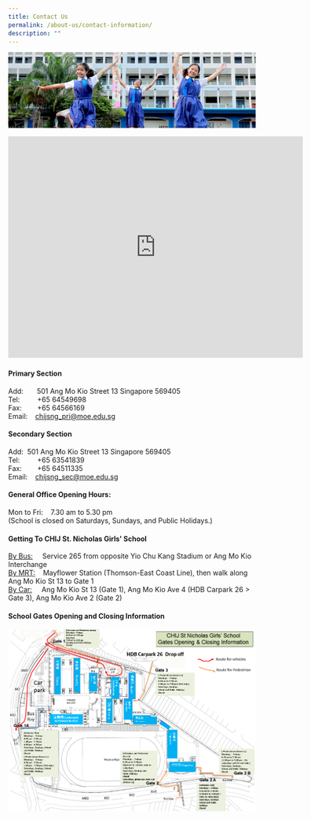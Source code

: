 ```yaml
---
title: Contact Us
permalink: /about-us/contact-information/
description: ""
---
```

![](/images/01%20Banner%20Photos/subpage%2003%20connect%20with%20us.jpg)


<iframe loading="lazy" allowfullscreen="" style="border:0;" height="450" width="600" src="https://www.google.com/maps/embed?pb=!1m18!1m12!1m3!1d3988.6711422958197!2d103.8319655147541!3d1.3740004989979087!2m3!1f0!2f0!3f0!3m2!1i1024!2i768!4f13.1!3m3!1m2!1s0x31da173493e19ee5%3A0xc5c2d67bdf2a73c4!2sCHIJ%20St%20Nicholas%20Girls'%20School!5e0!3m2!1sen!2ssg!4v1671520213267!5m2!1sen!2ssg"></iframe>

#### **Primary Section**
Add:       501 Ang Mo Kio Street 13 Singapore 569405 <br>
Tel:         +65 64549698 <br>
Fax:        +65 64566169 <br>
Email:    [chijsng\_pri@moe.edu.sg](mailto:chijsng_pri@moe.edu.sg)


#### **Secondary Section**

Add:  501 Ang Mo Kio Street 13 Singapore 569405 <br>
Tel:         +65 63541839 <br>
Fax:        +65 64511335 <br>
Email:    [chijsng\_sec@moe.edu.sg](mailto:chijsng_sec@moe.edu.sg)

#### **General Office Opening Hours:**

Mon to Fri:    7.30 am to 5.30 pm   <br>
(School is closed on Saturdays, Sundays, and Public Holidays.)

#### **Getting To CHIJ St. Nicholas Girls' School**

<u>By Bus:</u>     Service 265 from opposite Yio Chu Kang Stadium or Ang Mo Kio Interchange  <br>
<u>By MRT:</u>    Mayflower Station (Thomson-East Coast Line), then walk along Ang Mo Kio St 13 to Gate 1 <br>
<u>By Car:</u>     Ang Mo Kio St 13 (Gate 1), Ang Mo Kio Ave 4 (HDB Carpark 26 > Gate 3), Ang Mo Kio Ave 2 (Gate 2)

#### **School Gates Opening and Closing Information**

![](/images/02%20About%20Us/Gates%20Opening%20&%20Closing%20Info.png)